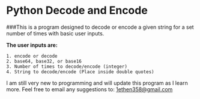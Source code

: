 # Python Decode and Encode

###This is a program designed to decode or encode a given string for a set number of times with basic user inputs.

**The user inputs are:**

    1. encode or decode
    2. base64, base32, or base16
    3. Number of times to decode/encode (integer)
    4. String to decode/encode (Place inside double quotes)

I am still very new to programming and will update this program as I learn more.
Feel free to email any suggestions to: 1ethen358@gmail.com
